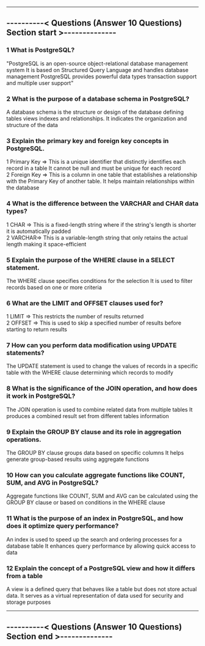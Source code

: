 

-------------------------------------------------------------------------
----------< Questions (Answer 10 Questions) Section start >--------------
-------------------------------------------------------------------------



### 1 What is PostgreSQL? <Br>
"PostgreSQL is an open-source object-relational database management system It is based on Structured Query Language and handles database management PostgreSQL provides powerful data types transaction support and multiple user support" 



### 2 What is the purpose of a database schema in PostgreSQL? <Br>
A database schema is the structure or design of the database defining tables views indexes and relationships. It indicates the organization and structure of the data



### 3 Explain the primary key and foreign key concepts in PostgreSQL.<Br>
1 Primary Key => This is a unique identifier that distinctly identifies each record in a table It cannot be null and must be unique for each record<Br>
2 Foreign Key => This is a column  in one table that establishes a relationship with the Primary Key of another table. It helps maintain relationships within the database



### 4 What is the difference between the VARCHAR and CHAR data types?<Br>
1 CHAR => This is a fixed-length string where if the string's length is shorter it is automatically padded<Br>
2 VARCHAR=> This is a variable-length string that only retains the actual length making it space-efficient



### 5 Explain the purpose of the WHERE clause in a SELECT statement. <Br>
The WHERE clause specifies conditions for the selection It is used to filter records based on one or more criteria



### 6 What are the LIMIT and OFFSET clauses used for?<Br>
1 LIMIT => This restricts the number of results returned<Br>
2 OFFSET => This is used to skip a specified number of results before starting to return results



### 7 How can you perform data modification using UPDATE statements?<Br>
The UPDATE statement is used to change the values of records in a specific table with the WHERE clause determining which records to modify



### 8 What is the significance of the JOIN operation, and how does it work in PostgreSQL?<Br>
The JOIN operation is used to combine related data from multiple tables It produces a combined result set from different tables information



### 9 Explain the GROUP BY clause and its role in aggregation operations.<Br>
The GROUP BY clause groups data based on specific columns It helps generate group-based results using aggregate functions



 ### 10 How can you calculate aggregate functions like COUNT, SUM, and AVG in PostgreSQL?<Br>
Aggregate functions like COUNT, SUM and AVG can be calculated using the GROUP BY clause or based on conditions in the WHERE clause



 ### 11 What is the purpose of an index in PostgreSQL, and how does it optimize query performance?<Br>
An index is used to speed up the search and ordering processes for a database table It enhances query performance by allowing quick access to data



### 12 Explain the concept of a PostgreSQL view and how it differs from a table <Br>
A view is a defined query that behaves like a table but does not store actual data. It serves as a virtual representation of data used for security and storage purposes

-------------------------------------------------------------------------
----------< Questions (Answer 10 Questions) Section end >--------------
-------------------------------------------------------------------------
